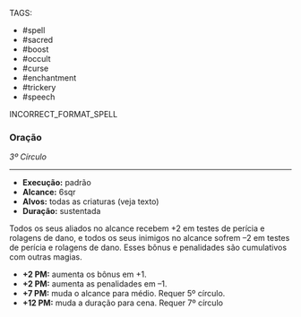 TAGS:
- #spell
- #sacred
- #boost
- #occult
- #curse
- #enchantment
- #trickery
- #speech

INCORRECT_FORMAT_SPELL
### Oração
*3º Círculo*
___
- **Execução:** padrão
- **Alcance:** 6sqr
- **Alvos:** todas as criaturas (veja texto)
- **Duração:** sustentada

 Todos os seus aliados no alcance recebem +2 em testes de perícia e rolagens de dano, e todos os seus inimigos no alcance sofrem –2 em testes de perícia e rolagens de dano. Esses bônus e penalidades são cumulativos com outras magias.

- **+2 PM:** aumenta os bônus em +1.
- **+2 PM:** aumenta as penalidades em –1.
- **+7 PM:** muda o alcance para médio. Requer 5º círculo.
- **+12 PM:** muda a duração para cena. Requer 7º círculo

